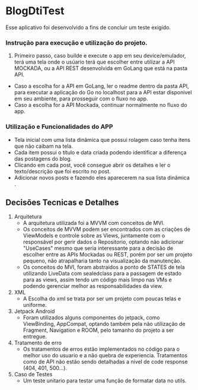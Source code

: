 # BlogDtiTest
Esse aplicativo foi desenvolvido a fins de concluir um teste exigido.

### Instrução para execução e utilização do projeto.
1. Primeiro passo, caso builde e execute o app em seu device/emulador, terá uma tela onde o usúario terá que escolher entre utilizar a API MOCKADA, ou a API REST desenvolvida em GoLang que está na pasta API.
 - Caso a escolha for a API em GoLang, ler o readme dentro da pasta API, para executar a aplicação do Go no localhost para a API estar disponivel em seu ambiente, para prosseguir com o fluxo no app.
 - Caso a escolha for a API Mockada, continuar normalmente no fluxo do app.

### Utilização e Funcionalidades do APP
  - Tela inicial com uma lista dinâmica  que possui rolagem caso tenha itens que não caibam na tela.
  - Cada item possui o título e data criada podendo identificar a diferença das postagens do blog.
  - Clicando em cada post, você consegue abrir os detalhes e ler o texto/descrição que foi escrito no post.
  - Adicionar novos posts e fazendo eles aparecerem na sua lista dinâmica .

## Decisões Tecnicas e Detalhes
1. Arquitetura
    - A arquitetura utilizada foi a MVVM com conceitos de MVI.
    - Os conceitos de MVVM podem ser encontrados com as criações de ViewModels e controle sobre as Views, juntamente com o responsável por gerir dados o Repositorio, optando não adicionar "UseCases" mesmo que seria interessante para a decisão de escolher entre as APIs Mockadas ou REST, porém por ser um projeto pequeno, não atrapalharia tanto na visualização da manutenção.
    - Os conceitos do MVI, foram abstraidos a ponto de STATES de tela utilizando LiveData com sealedclass para a passagem de estado para as views, assim tendo um código mais limpo nas VMs e podendo gerenciar melhor as responsabilidades da view.
2. XML
   - A Escolha do xml se trata por ser um projeto com poucas telas e uniforme.
3. Jetpack Android
   - Foram utilizados alguns componentes do jetpack, como ViewBinding, AppCompat, optando também pela não utilização de Fragment, Navigation e ROOM, pelo tamanho do projeto a ser entregue.
4. Tratamento de erro
   - Os tratamentos de erros estão implementados no código para o melhor uso do usuario e a não quebra de experiencia. Tratamentos como de API não estão sendo detalhadas a nivel de code response (404, 401, 500...).
5. Caso de Testes
   - Um teste unitario para testar uma função de formatar data no utils.
